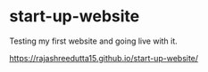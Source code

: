 # start-up-website
Testing my first website and going live with it.

https://rajashreedutta15.github.io/start-up-website/
